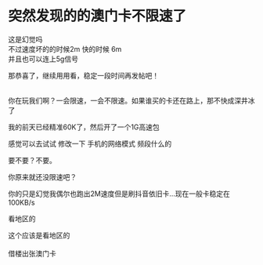 # 突然发现的的澳门卡不限速了


这是幻觉吗<br />
不过速度坏的的时候2m 快的时候 6m<br />
并且也可以连上5g信号

那恭喜了，继续用用看，稳定一段时间再发帖吧！<br />
<br />
<img src="static/image/smiley/default/lol.gif" smilieid="12" border="0" alt="" /><img src="static/image/smiley/default/lol.gif" smilieid="12" border="0" alt="" /><img src="static/image/smiley/default/lol.gif" smilieid="12" border="0" alt="" />

你在玩我们啊？一会限速，一会不限速。如果谁买的卡还在路上，那不快成深井冰了<img src="static/image/smiley/default/mad.gif" smilieid="11" border="0" alt="" />

<img src="static/image/smiley/default/lol.gif" smilieid="12" border="0" alt="" />我的前天已经精准60K了，然后开了一个1G高速包

感觉可以去试试 修改一下 手机的网络模式 频段什么的 

要不要？不要。<img src="static/image/smiley/default/lol.gif" smilieid="12" border="0" alt="" /><img id="aimg_gq2f2" onclick="zoom(this, this.src, 0, 0, 0)" class="zoom" src="https://cdn.jsdelivr.net/gh/hishis/forum-master/public/images/patch.gif" onmouseover="img_onmouseoverfunc(this)" onload="thumbImg(this)" border="0" alt="" />

你原来就还没限速吧？

你的只是幻觉我偶尔也跑出2M速度但是刷抖音依旧卡...现在一般卡稳定在100KB/s

看地区的<br />
<img id="aimg_x2JzG" onclick="zoom(this, this.src, 0, 0, 0)" class="zoom" src="https://www.10086.win/imgs/2020/10/3859d1da4d45f755.png" onmouseover="img_onmouseoverfunc(this)" onload="thumbImg(this)" border="0" alt="" /><br />


这个应该是看地区的<br />
<br />
借楼出张澳门卡<br />

